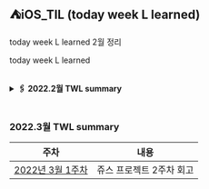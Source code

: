 ## ⛺️iOS_TIL (today week L learned)
 
 today week L learned 2월 정리 
 
today week L learned 

</br>

<details>
<summary><b>🖇 2022.2월 TWL summary <b/></summary>
<div markdown="1">
 &nbsp;
- [2022년 2월 첫주차 야구 프로젝트 회고 및 고민했던점](https://github.com/Roy-wonji/iOS_yagom_starter_camp/blob/main/TWL/2%EC%9B%94/2022.2%EC%9B%94%201%EC%A3%BC%EC%B0%A8%20.md)
- [2022년 2월 2주차 묶찌빠 프로젝트 회고 및 고민 했던점 ](https://github.com/Roy-wonji/iOS_yagom_starter_camp/blob/main/TWL/2월/2022.2월%202주차.md)
- [2022년 2월 3주차 쥬스 프로젝트 1주차 회고] (https://github.com/Roy-wonji/ios-yagom-academy/blob/main/TWL/2월/2022.2월%203주차.md)
 &nbsp;   
</div>
</details>
</br>



###  2022.3월 TWL summary
 
|주차|내용|
|:---:|:---:|
|[2022년 3월 1주차]()|쥬스 프로젝트 2주차 회고|

